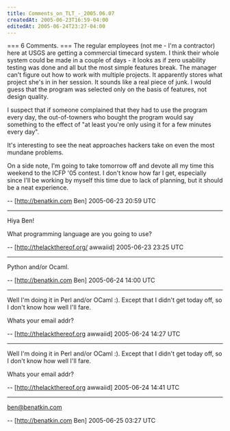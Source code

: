 ```yaml
---
title: Comments_on_TLT_-_2005.06.07
createdAt: 2005-06-23T16:59-04:00
editedAt: 2005-06-24T23:27-04:00
---
```


=== 6 Comments. ===
The regular employees (not me - I'm a contractor) here at USGS are getting a commercial timecard system. I think their whole system could be made in a couple of days - it looks as if zero usability testing was done and all but the most simple features break. The manager can't figure out how to work with multiple projects. It apparently stores what project she's in in her session. It sounds like a real piece of junk. I would guess that the program was selected only on the basis of features, not design quality.

I suspect that if someone complained that they had to use the program every day, the out-of-towners who bought the program would say something to the effect of "at least you're only using it for a few minutes every day".

It's interesting to see the neat approaches hackers take on even the most mundane problems.

On a side note, I'm going to take tomorrow off and devote all my time this weekend to the ICFP '05 contest. I don't know how far I get, especially since I'll be working by myself this time due to lack of planning, but it should be a neat experience.

-- [http://benatkin.com Ben] 2005-06-23 20:59 UTC


----

Hiya Ben!

What programming language are you going to use?

-- [http://thelackthereof.org/ awwaiid] 2005-06-23 23:25 UTC


----

Python and/or Ocaml.

-- [http://benatkin.com Ben] 2005-06-24 14:00 UTC


----

Well I'm doing it in Perl and/or OCaml :). Except that I didn't get today off, so I don't know how well I'll fare.

Whats your email addr?

-- [http://thelackthereof.org awwaiid] 2005-06-24 14:27 UTC


----

Well I'm doing it in Perl and/or OCaml :). Except that I didn't get today off, so I don't know how well I'll fare.

Whats your email addr?

-- [http://thelackthereof.org awwaiid] 2005-06-24 14:41 UTC


----

ben@benatkin.com

-- [http://benatkin.com Ben] 2005-06-25 03:27 UTC


